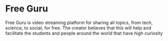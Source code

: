 # Free Guru

Free Guru is video streaming platform for sharing all topics, from tech, science, to social, for free. The creator believes that this will help and facilitate the students and people around the world that have high curiosity

